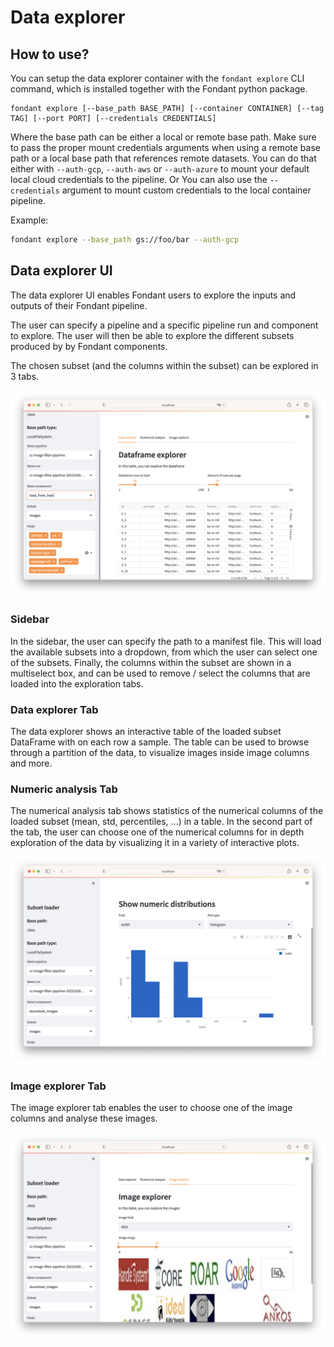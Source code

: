 # Data explorer

## How to use?
You can setup the data explorer container with the `fondant explore` CLI command, which is installed together with the Fondant python package.

```
fondant explore [--base_path BASE_PATH] [--container CONTAINER] [--tag TAG] [--port PORT] [--credentials CREDENTIALS]
```

Where the base path can be either a local or remote base path. Make sure to pass the proper mount credentials arguments when using a remote base path or a local base path 
that references remote datasets. You can do that either with `--auth-gcp`, `--auth-aws` or `--auth-azure` to
mount your default local cloud credentials to the pipeline. Or You can also use the `--credentials` argument to mount custom credentials to the local container pipeline.

Example: 

```bash
fondant explore --base_path gs://foo/bar --auth-gcp
```
## Data explorer UI

The data explorer UI enables Fondant users to explore the inputs and outputs of their Fondant pipeline.

The user can specify a pipeline and a specific pipeline run and component to explore. The user will then be able to explore the different subsets produced by by Fondant components.

The chosen subset (and the columns within the subset) can be explored in 3 tabs.

![data explorer](https://github.com/ml6team/fondant/blob/main/docs/art/data_explorer/data_explorer.png?raw=true)

### Sidebar
In the sidebar, the user can specify the path to a manifest file. This will load the available subsets into a dropdown, from which the user can select one of the subsets. Finally, the columns within the subset are shown in a multiselect box, and can be used to remove / select the columns that are loaded into the exploration tabs.

### Data explorer Tab
The data explorer shows an interactive table of the loaded subset DataFrame with on each row a sample. The table can be used to browse through a partition of the data, to visualize images inside image columns and more.

### Numeric analysis Tab
The numerical analysis tab shows statistics of the numerical columns of the loaded subset (mean, std, percentiles, ...) in a table. In the second part of the tab, the user can choose one of the numerical columns for in depth exploration of the data by visualizing it in a variety of interactive plots.

![data explorer](https://github.com/ml6team/fondant/blob/main/docs/art/data_explorer/data_explorer_numeric_analysis.png?raw=true)

### Image explorer Tab
The image explorer tab enables the user to choose one of the image columns and analyse these images.

![data explorer](https://github.com/ml6team/fondant/blob/main/docs/art/data_explorer/image_explorer.png?raw=true)